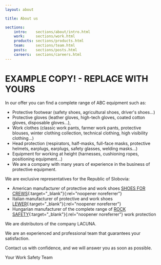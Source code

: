 ```yaml
---
layout: about

title: About us

sections:
    intro:    sections/about/intro.html
    work:     sections/work.html
    products: sections/products.html
    team:     sections/team.html
    posts:    sections/posts.html
    careers:  sections/careers.html
---
```


# EXAMPLE COPY! - REPLACE WITH YOURS

In our offer you can find a complete range of ABC equipment such as:

- Protective footwear (safety shoes, agricultural shoes, driver's shoes...)
- Protective gloves (leather gloves, high-tech gloves, coated cotton gloves, disposable gloves...),
- Work clothes (classic work pants, farmer work pants, protective blouses, winter clothing collection, technical clothing, high visibility clothing...)
- Head protection (respirators, half-masks, full-face masks, protective helmets, earplugs, earplugs, safety glasses, welding masks...)
- Equipment for working at height (harnesses, cushioning ropes, positioning equipment...)
- We are a company with many years of experience in the business of protective equipment.

We are exclusive representatives for the Republic of Slobovia:

- American manufacturer of protective and work shoes [SHOES FOR CREWS](https://www.sfceurope.com/){:target="_blank"}{:rel="noopener noreferrer"}
- Italian manufacturer of protective and work shoes [LEWER](http://lewer.it/){:target="_blank"}{:rel="noopener noreferrer"}
- Hungarian manufacturer of the complete range of [ROCK SAFETY](https://rocksafety.com/){:target="_blank"}{:rel="noopener noreferrer"} work protection

We are distributors of the company LACUNA.

We are an experienced and professional team that guarantees your satisfaction.

Contact us with confidence, and we will answer you as soon as possible.

Your Work Safety Team